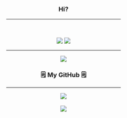 <div align="center">
	<h3>Hi?</h3>
	<hr width="300px;"/>
</div>
<br><br>
<div align="center">
<img src="https://img.shields.io/badge/Java-007396?style=flat-square&logo=Java&logoColor=white"/>	
<img src="https://img.shields.io/badge/IntelliJ%20IDEA-000000?style=flat&logo=IntelliJ Idea&logoColor=white"/><br>
<hr width="300px;"/>
<img src="http://mazassumnida.wtf/api/v2/generate_badge?boj=dlrlejr1"/><br>
</div>



<h3 align="center">🗒️ My GitHub 🗒️</h3>
<div align="center">
	<hr width="300px;"/>
	<img src="https://github-readme-stats.vercel.app/api/top-langs/?username=lkdcode&layout=compact">
	<br/><br/>
	<img src="https://github-readme-stats.vercel.app/api?username=lkdcode&show_icons=true">
</div>
